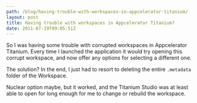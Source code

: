```yaml
---
path: /blog/having-trouble-with-workspaces-in-appcelerator-titanium/
layout: post
title: Having trouble with workspaces in Appcelerator Titanium?
date: 2011-07-19T09:05:51Z
---
```


So I was having some trouble with corrupted workspaces in Appcelerator Titanium. Every time I launched the application it would try opening this corrupt workspace, and now offer any options for selecting a different one.

The solution? In the end, I just had to resort to deleting the entire <code>.metadata</code> folder of the Workspace.

Nuclear option maybe, but it worked, and the Titanium Studio was at least able to open for long enough for me to change or rebuild the workspace.